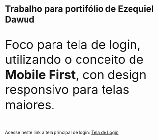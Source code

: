 # Trabalho para portifólio de Ezequiel Dawud
 <p style="font-size: 40px;">Foco para tela de login, utilizando o conceito de <strong>Mobile First</strong>, con design responsivo para telas maiores.</p>
 <br>
Acesse neste link a tela principal de login: <a href="Login.html">Tela de Login</a>
